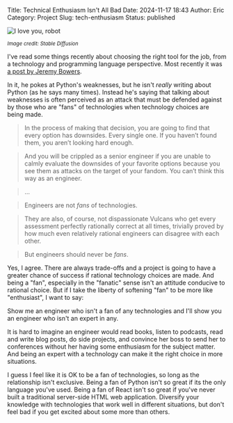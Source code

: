 Title: Technical Enthusiasm Isn't All Bad
Date: 2024-11-17 18:43
Author: Eric
Category: Project
Slug: tech-enthusiasm
Status: published

![I love you, robot]({static}/images/tech-enthusiasm.png)

<small>*Image credit: Stable Diffusion*</small>


I've read some things recently about choosing the right tool for the job, from a
technology and programming language perspective. Most recently it was [a post by
Jeremy Bowers](https://jerf.org/iri/post/2024/not_about_python/).

In it, he pokes at Python's weaknesses, but he isn't *really* writing about
Python (as he says many times). Instead he's saying that talking about
weaknesses is often perceived as an attack that must be defended against by
those who are "fans" of technologies when technology choices are being made.

> In the process of making that decision, you are going to find that every
> option has downsides. Every single one. If you haven’t found them, you aren’t
> looking hard enough.

> And you will be crippled as a senior engineer if you are unable to calmly
> evaluate the downsides of your favorite options because you see them as
> attacks on the target of your fandom. You can’t think this way as an engineer.

> ...

> Engineers are not *fans* of technologies.

> They are also, of course, not dispassionate Vulcans who get every assessment
> perfectly rationally correct at all times, trivially proved by how much even
> relatively rational engineers can disagree with each other.

> But engineers should never be *fans*.

Yes, I agree. There are always trade-offs and a project is going to have a
greater chance of success if rational technology choices are made. And being a
"fan", especially in the "fanatic" sense isn't an attitude conducive to rational
choice. But if I take the liberty of softening "fan" to be more like
"enthusiast", I want to say:

Show me an engineer who isn't a fan of any technologies and I'll show you an
engineer who isn't an expert in any.

It is hard to imagine an engineer would read books, listen to podcasts, read and
write blog posts, do side projects, and convince her boss to send her to
conferences without her having some enthusiasm for the subject matter. And being
an expert with a technology can make it the right choice in more situations.

I guess I feel like it is OK to be a fan of technologies, so long as the
relationship isn't exclusive. Being a fan of Python isn't so great if its the
only language you've used. Being a fan of React isn't so great if you've never
built a traditional server-side HTML web application. Diversify your knowledge
with technologies that work well in different situations, but don't feel bad if
you get excited about some more than others.
